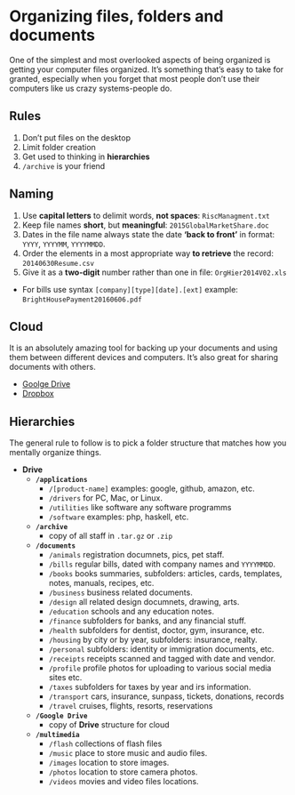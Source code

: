 # Organizing files, folders and documents

One of the simplest and most overlooked aspects of being organized is getting your computer files organized. It’s something that’s easy to take for granted, especially when you forget that most people don’t use their computers like us crazy systems-people do.

## Rules

1. Don’t put files on the desktop
2. Limit folder creation
3. Get used to thinking in **hierarchies**
4. `/archive` is your friend

## Naming

1. Use **capital letters** to delimit words, **not spaces**: `RiscManagment.txt`
2. Keep file names **short**, but **meaningful**: `2015GlobalMarketShare.doc` 
3. Dates in the file name always state the date **‘back to front’** in format: `YYYY`, `YYYYMM`, `YYYYMMDD`. 
4. Order the elements in a most appropriate way **to retrieve** the record: `20140630Resume.csv`
5. Give it as a **two-digit** number rather than one in file: `OrgHier2014V02.xls`
 - For bills use syntax `[company][type][date].[ext]` example: `BrightHousePayment20160606.pdf`

## Cloud

It is an absolutely amazing tool for backing up your documents and using them between different devices and computers. It’s also great for sharing documents with others.

- [Goolge Drive](https://www.google.com/drive/)
- [Dropbox](https://www.dropbox.com/)

## Hierarchies

The general rule to follow is to pick a folder structure that matches how you mentally organize things.

- **Drive**
  - **`/applications`**
    - `/[product-name]` examples: google, github, amazon, etc.
    - `/drivers` for PC, Mac, or Linux.
    - `/utilities` like software any software programms
    - `/software` examples: php, haskell, etc.
  - **`/archive`** 
    - copy of all staff in `.tar.gz` or `.zip` 
  - **`/documents`**
    - `/animals` registration documnets, pics, pet staff.
    - `/bills` regular bills, dated with company names and `YYYYMMDD`.
    - `/books` books summaries, subfolders: articles, cards, templates, notes, manuals, recipes, etc.
    - `/business` business related documents.
    - `/design` all related design documnets, drawing, arts.
    - `/education` schools and any education notes.
    - `/finance` subfolders for banks, and any financial stuff.
    - `/health` subfolders for dentist, doctor, gym, insurance, etc.
    - `/housing` by city or by year, subfolders: insurance, realty.
    - `/personal` subfolders: identity or immigration documents, etc.
    - `/receipts` receipts scanned and tagged with date and vendor.
    - `/profile` profile photos for uploading to various social media sites etc.
    - `/taxes` subfolders for taxes by year and irs information.
    - `/transport` cars, insurance, sunpass, tickets, donations, records
    - `/travel` cruises, flights, resorts, reservations
  - **`/Google Drive`**
    - copy of **Drive** structure for cloud
  - **`/multimedia`**
    - `/flash` collections of flash files
    - `/music` place to store music and audio files.
    - `/images` location to store images.
    - `/photos` location to store camera photos.
    - `/videos` movies and video files locations.
